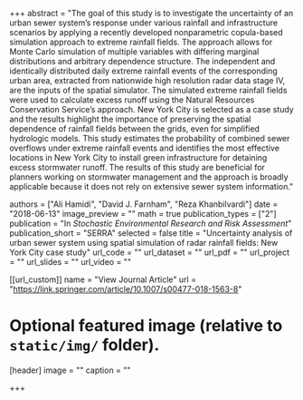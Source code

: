 +++
abstract = "The goal of this study is to investigate the uncertainty of an urban sewer system’s response under various rainfall and infrastructure scenarios by applying a recently developed nonparametric copula-based simulation approach to extreme rainfall fields. The approach allows for Monte Carlo simulation of multiple variables with differing marginal distributions and arbitrary dependence structure. The independent and identically distributed daily extreme rainfall events of the corresponding urban area, extracted from nationwide high resolution radar data stage IV, are the inputs of the spatial simulator. The simulated extreme rainfall fields were used to calculate excess runoff using the Natural Resources Conservation Service’s approach. New York City is selected as a case study and the results highlight the importance of preserving the spatial dependence of rainfall fields between the grids, even for simplified hydrologic models. This study estimates the probability of combined sewer overflows under extreme rainfall events and identifies the most effective locations in New York City to install green infrastructure for detaining excess stormwater runoff. The results of this study are beneficial for planners working on stormwater management and the approach is broadly applicable because it does not rely on extensive sewer system information."

authors = ["Ali Hamidi", "David J. Farnham", "Reza Khanbilvardi"]
date = "2018-06-13"
image_preview = ""
math = true
publication_types = ["2"]
publication = "In *Stochastic Environmental Research and Risk Assessment*"
publication_short = "SERRA"
selected = false
title = "Uncertainty analysis of urban sewer system using spatial simulation of radar rainfall fields: New York City case study"
url_code = ""
url_dataset = ""
url_pdf = ""
url_project = ""
url_slides = ""
url_video = ""

[[url_custom]]
name = "View Journal Article"
url = "https://link.springer.com/article/10.1007/s00477-018-1563-8"

# Optional featured image (relative to `static/img/` folder).
[header]
image = ""
caption = ""

+++
